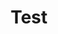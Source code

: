 ---
title: Test
blogInfo: This blog is a blog about this and that
sidebarLinks: 
    - url: "#"
      title: "hello" 
---